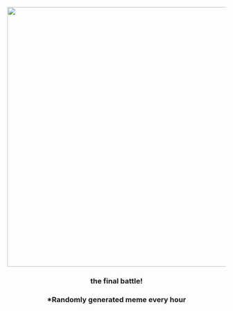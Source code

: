 <p align="center">
        <img src="https://i.redd.it/j2z7wesymh2a1.jpg" width="600" height="600">
        </p>
        <h3 align="center">the final battle!</h3>
        <h3 align="center">*Randomly generated meme every hour</h3>
    